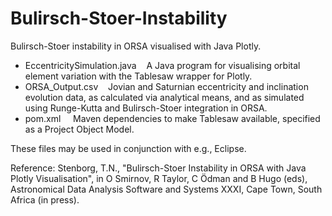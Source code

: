 # Bulirsch-Stoer-Instability
Bulirsch-Stoer instability in ORSA visualised with Java Plotly.

- EccentricitySimulation.java &nbsp;&nbsp; A Java program for visualising orbital element variation with the Tablesaw wrapper for Plotly.<br />
- ORSA_Output.csv &nbsp;&nbsp; Jovian and Saturnian eccentricity and inclination evolution data, as calculated via analytical means, and as simulated using Runge-Kutta and Bulirsch-Stoer integration in ORSA.<br />
- pom.xml &nbsp;&nbsp;&nbsp; Maven dependencies to make Tablesaw available, specified as a Project Object Model.

These files may be used in conjunction with e.g., Eclipse.

Reference: Stenborg, T.N., "Bulirsch-Stoer Instability in ORSA with Java Plotly Visualisation", in O Smirnov, R Taylor, C Ödman and B Hugo (eds), Astronomical Data Analysis Software and Systems XXXI, Cape Town, South Africa (in press).
